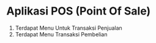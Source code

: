 # Aplikasi POS (Point Of Sale)

1. Terdapat Menu Untuk Transaksi Penjualan
2. Terdapat Menu Transaksi Pembelian